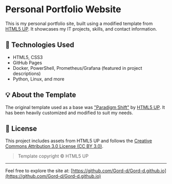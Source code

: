 # Personal Portfolio Website

This is my personal portfolio site, built using a modified template from [HTML5 UP](https://html5up.net). It showcases my IT projects, skills, and contact information.

## 🔧 Technologies Used

- HTML5, CSS3
- GitHub Pages
- Docker, PowerShell, Prometheus/Grafana (featured in project descriptions)
- Python, Linux, and more

## 💡 About the Template

The original template used as a base was ["Paradigm Shift"](https://html5up.net/paradigm-shift) by [HTML5 UP](https://html5up.net). It has been heavily customized and modified to suit my needs.

## 📄 License

This project includes assets from HTML5 UP and follows the [Creative Commons Attribution 3.0 License (CC BY 3.0)](https://creativecommons.org/licenses/by/3.0/).

> Template copyright © HTML5 UP

---

Feel free to explore the site at: [https://github.com/Gord-d/Gord-d.github.io](https://github.com/Gord-d/Gord-d.github.io)
